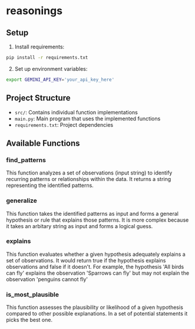 # reasonings

## Setup

1. Install requirements:
```bash
pip install -r requirements.txt
```

2. Set up environment variables:
```bash
export GEMINI_API_KEY='your_api_key_here'
```

## Project Structure

- `src/`: Contains individual function implementations
- `main.py`: Main program that uses the implemented functions
- `requirements.txt`: Project dependencies

## Available Functions

### find_patterns
This function analyzes a set of observations (input string) to identify recurring patterns or relationships within the data. It returns a string representing the identified patterns.

### generalize
This function takes the identified patterns as input and forms a general hypothesis or rule that explains those patterns. It is more complex because it takes an arbitary string as input and forms a logical guess.

### explains
This function evaluates whether a given hypothesis adequately explains a set of observations. It would return true if the hypothesis explains observations and false if it doesn't. For example, the hypothesis 'All birds can fly' explains the observation 'Sparrows can fly' but may not explain the observation 'penguins cannot fly'

### is_most_plausible
This function assesses the plausibility or likelihood of a given hypothesis compared to other possible explanations. In a set of potential statements it picks the best one.


